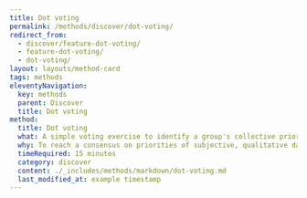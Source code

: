 ```yaml
---
title: Dot voting
permalink: /methods/discover/dot-voting/
redirect_from:
  - discover/feature-dot-voting/
  - feature-dot-voting/
  - dot-voting/
layout: layouts/method-card
tags: methods
eleventyNavigation:
  key: methods
  parent: Discover
  title: Dot voting
method:
  title: Dot voting
  what: A simple voting exercise to identify a group's collective priorities.
  why: To reach a consensus on priorities of subjective, qualitative data with a group of people. This is especially helpful with larger groups of stakeholders and groups with high risk of disagreement.
  timeRequired: 15 minutes
  category: discover
  content: ./_includes/methods/markdown/dot-voting.md
  last_modified_at: example timestamp
---
```

